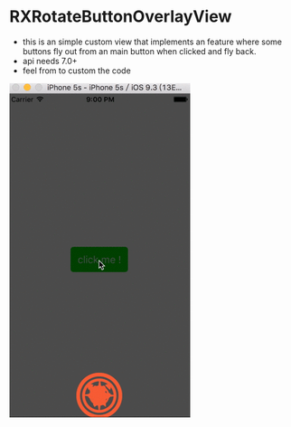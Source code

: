 # RXRotateButtonOverlayView

* this is an simple custom view that implements an feature where some buttons fly out from an main button when clicked and fly back.
* api needs 7.0+
* feel from to custom the code

![screen record](https://github.com/shutup/RXRotateButtonOverlayView/blob/master/rotateView.gif)
